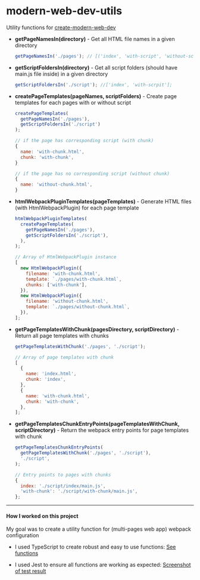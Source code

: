 # modern-web-dev-utils

Utility functions for [create-modern-web-dev](https://www.npmjs.com/package/create-modern-web-dev)

- **getPageNamesIn(directory)** - Get all HTML file names in a given directory

  ```js
  getPageNamesIn('./pages'); // [('index', 'with-script', 'without-script')];
  ```

- **getScriptFoldersIn(directory)** - Get all script folders (should have main.js file inside) in a given directory

  ```js
  getScriptFoldersIn('./script'); //['index', 'with-scrpit'];
  ```

- **createPageTemplates(pageNames, scriptFolders)** - Create page templates for each pages with or without script

  ```js
  createPageTemplates(
    getPageNamesIn('./pages'),
    getScriptFoldersIn('./script')
  );

  // if the page has corresponding script (with chunk)
  {
    name: 'with-chunk.html',
    chunk: 'with-chunk',
  }

  // if the page has no corresponding script (without chunk)
  {
    name: 'without-chunk.html',
  }
  ```

- **htmlWebpackPluginTemplates(pageTemplates)** - Generate HTML files (with HtmlWebpackPlugin) for each page template

  ```js
  htmlWebpackPluginTemplates(
    createPageTemplates(
      getPageNamesIn('./pages'),
      getScriptFoldersIn('./script'),
    ),
  );

  // Array of HtmlWebpackPlugin instance
  [
    new HtmlWebpackPlugin({
      filename: 'with-chunk.html',
      template: `./pages/with-chunk.html`,
      chunks: ['with-chunk'],
    }),
    new HtmlWebpackPlugin({
      filename: 'without-chunk.html',
      template: `./pages/without-chunk.html`,
    }),
  ];
  ```

- **getPageTemplatesWithChunk(pagesDirectory, scriptDirectory)** - Return all page templates with chunks

  ```js
  getPageTemplatesWithChunk('./pages', './script');

  // Array of page templates with chunk
  [
    {
      name: 'index.html',
      chunk: 'index',
    },
    {
      name: 'with-chunk.html',
      chunk: 'with-chunk',
    },
  ];
  ```

- **getPageTemplatesChunkEntryPoints(pageTemplatesWithChunk, scriptDirectory)** - Return the webpack entry points for page templates with chunk

  ```js
  getPageTemplatesChunkEntryPoints(
    getPageTemplatesWithChunk('./pages', './script'),
    './script',
  );

  // Entry points to pages with chunks
  {
    index: './script/index/main.js',
    'with-chunk': './script/with-chunk/main.js',
  };
  ```

---

#### How I worked on this project

My goal was to create a utility function for (multi-pages web app) webpack configuration

- I used TypeScript to create robust and easy to use functions: [See functions](https://github.com/butadpj/modern-web-dev-utils/blob/master/src/index.ts)

- I used Jest to ensure all functions are working as expected: [Screenshot of test result](https://github.com/butadpj/modern-web-dev-utils/blob/master/screenshots/test_result.png)
